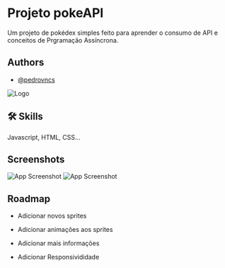 

# Projeto pokeAPI

Um projeto de pokédex simples feito para aprender o consumo de API e conceitos de Prgramação Assíncrona.




## Authors

- [@pedrovncs](https://www.github.com/pedrovncs)


![Logo](https://i.imgur.com/9S8pHYd.png)
## 🛠 Skills
Javascript, HTML, CSS...


## Screenshots

![App Screenshot](https://i.imgur.com/5qyNI1Y.png)
![App Screenshot](https://i.imgur.com/ecU9aeT.png)


## Roadmap

- Adicionar novos sprites

- Adicionar animações aos sprites

- Adicionar mais informações

- Adicionar Responsivididade




